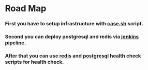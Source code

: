 # Road Map

### First you have to setup infrastructure with [case.sh](https://github.com/devk8sops/case/tree/master/infrastructure) script. 

### Second you can deploy postgresql and redis via [jenkins pipeline](https://github.com/devk8sops/case/tree/master/application).

### After that you can use [redis](https://github.com/devk8sops/case/tree/master/application/redis) and [postgresql](https://github.com/devk8sops/case/tree/master/application/postgresql) health check scripts for health check.
